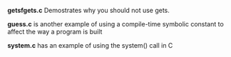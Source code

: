 **getsfgets.c** Demostrates why you should not use gets.

**guess.c** is another example of using a compile-time symbolic constant to affect the way a program is built

**system.c** has an example of using the system() call in C
